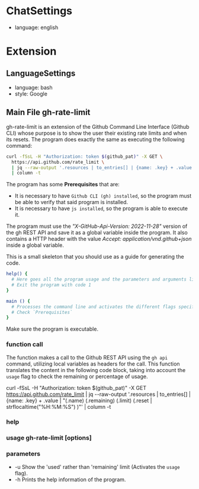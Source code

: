 # ChatSettings

- language: english

# Extension

## LanguageSettings

- language: bash
- style: Google

## Main File gh-rate-limit

gh-rate-limit is an extension of the Github Command Line Interface (Github CLI) whose purpose is to show the user their existing rate limits and when its resets. The program does exactly the same as executing the following command:

```bash
curl -fSsL -H "Authorization: token $(github_pat)" -X GET \
  https://api.github.com/rate_limit \
  | jq --raw-output '.resources | to_entries[] | {name: .key} + .value | "\(.name)  \(.remaining)/\(.limit)  \(.reset | strflocaltime("%H:%M:%S") )"' \
  | column -t
```

The program has some **Prerequisites** that are: 

+ It is necessary to have `Github CLI (gh) installed`, so the program must be able to verify that said program is installed.
+ It is necessary to have `js installed`, so the program is able to execute it.

The program must use the *"X-GitHub-Api-Version: 2022-11-28"* version of the gh REST API and save it as a global variable inside the program. It also contains a HTTP header with the value *Accept: application/vnd.github+json* inside a global variable.

This is a small skeleton that you should use as a guide for generating the code.

```bash
help() {
  # Here goes all the program usage and the parameters and arguments list.
  # Exit the program with code 1
}

main () {
  # Processes the command line and activates the different flags specified in the main function section.
  # Check `Prerequisites`
}
```

Make sure the program is executable.

### function call

The function makes a call to the Github REST API using the `gh api` command, utilizing local variables as headers for the call. This function translates the content in the following code block, taking into account the `usage` flag to check the remaining or percentage of usage.

curl -fSsL -H "Authorization: token $(github_pat)" -X GET https://api.github.com/rate_limit | jq --raw-output '.resources | to_entries[] | {name: .key} + .value | "\(.name)  \(.remaining) \(.limit)  \(.reset | strflocaltime("%H:%M:%S") )"' | column -t

### help

### usage gh-rate-limit [options]

### parameters 

- -u Show the 'used' rather than 'remaining' limit (Activates the `usage` flag).
- -h Prints the help information of the program.
